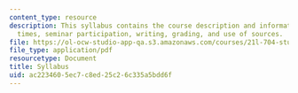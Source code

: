 ```yaml
---
content_type: resource
description: This syllabus contains the course description and information on meeting
  times, seminar participation, writing, grading, and use of sources.
file: https://ol-ocw-studio-app-qa.s3.amazonaws.com/courses/21l-704-studies-in-poetry-gender-and-lyric-renaissance-men-and-women-writing-about-love-spring-2003/ac2234605ec7c8ed25c26c335a5bdd6f_syllabus.pdf
file_type: application/pdf
resourcetype: Document
title: Syllabus
uid: ac223460-5ec7-c8ed-25c2-6c335a5bdd6f
---
```

